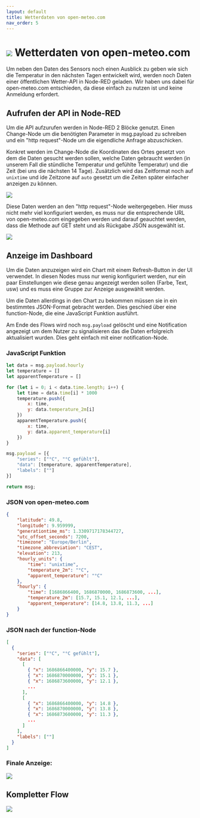 ```yaml
---
layout: default
title: Wetterdaten von open-meteo.com
nav_order: 5
---
```


# ![](https://open-meteo.com/favicon.ico) Wetterdaten von open-meteo.com

Um neben den Daten des Sensors noch einen Ausblick zu geben wie sich die Temperatur in den nächsten Tagen entwickelt wird, werden noch Daten einer öffentlichen Wetter-API in Node-RED geladen.
Wir haben uns dabei für open-meteo.com entschieden, da diese einfach zu nutzen ist und keine Anmeldung erfordert.

## Aufrufen der API in Node-RED

Um die API aufzurufen werden in Node-RED 2 Blöcke genutzt. Einen Change-Node um die benötigten Parameter in msg.payload zu schreiben und ein "http request"-Node um die eigendliche Anfrage abzuschicken.

Konkret werden im Change-Node die Koordinaten des Ortes gesetzt von dem die Daten gesucht werden sollen, welche Daten gebraucht werden (in unserem Fall die stündliche Temperatur und gefühlte Temperatur) und die Zeit (bei uns die nächsten 14 Tage). Zusätzlich wird das Zeitformat noch auf `unixtime` und ide Zeitzone auf `auto` gesetzt um die Zeiten später einfacher anzeigen zu können.

![](/img/apiChangeNode.png)

Diese Daten werden an den "http request"-Node weitergegeben. Hier muss nicht mehr viel konfiguriert werden, es muss nur die entsprechende URL von open-meteo.com eingegeben werden und darauf geauchtet werden, dass die Methode auf GET steht und als Rückgabe JSON ausgewählt ist.

![](/img/apiHttpRequestNode.png)

## Anzeige im Dashboard

Um die Daten anzuzeigen wird ein Chart mit einem Refresh-Button in der UI verwendet. In diesen Nodes muss nur wenig konfiguriert werden, nur ein paar Einstellungen wie diese genau angezeigt werden sollen (Farbe, Text, usw) und es muss eine Gruppe zur Anzeige ausgewählt werden.

Um die Daten allerdings in den Chart zu bekommen müssen sie in ein bestimmtes JSON-Format gebracht werden. Dies geschied über eine function-Node, die eine JavaScript Funktion ausführt.

Am Ende des Flows wird noch `msg.payload` gelöscht und eine Notification angezeigt um dem Nutzer zu signalisieren das die Daten erfolgreich aktualisiert wurden. Dies geht einfach mit einer notification-Node.

### JavaScript Funktion
```js
let data = msg.payload.hourly
let temperature = []
let apparentTemperature = []

for (let i = 0; i < data.time.length; i++) {
    let time = data.time[i] * 1000
    temperature.push({
        x: time,
        y: data.temperature_2m[i]
    })
    apparentTemperature.push({
        x: time,
        y: data.apparent_temperature[i]
    })
}

msg.payload = [{
    "series": ["°C", "°C gefühlt"],
    "data": [temperature, apparentTemperature],
    "labels": [""]
}]

return msg;
```

### JSON von open-meteo.com
```json
{
    "latitude": 49.8,
    "longitude": 9.959999,
    "generationtime_ms": 1.3309717178344727,
    "utc_offset_seconds": 7200,
    "timezone": "Europe/Berlin",
    "timezone_abbreviation": "CEST",
    "elevation": 213,
    "hourly_units": {
        "time": "unixtime",
        "temperature_2m": "°C",
        "apparent_temperature": "°C"
    },
    "hourly": {
        "time": [1686866400, 1686870000, 1686873600, ...],
        "temperature_2m": [15.7, 15.1, 12.1, ...],
        "apparent_temperature": [14.8, 13.8, 11.3, ...]
    }
}
```

### JSON nach der function-Node
```json
[
  {
    "series": ["°C", "°C gefühlt"],
    "data": [
      [
        { "x": 1686866400000, "y": 15.7 },
        { "x": 1686870000000, "y": 15.1 },
        { "x": 1686873600000, "y": 12.1 },
        ...
      ],
      [
        { "x": 1686866400000, "y": 14.8 },
        { "x": 1686870000000, "y": 13.8 },
        { "x": 1686873600000, "y": 11.3 },
        ...
      ]
    ],
    "labels": [""]
  }
]
```

### Finale Anzeige:
![](/img/apiUi.png)

## Kompletter Flow
![](/img/apiFlow.png)
